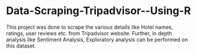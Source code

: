 # Data-Scraping-Tripadvisor--Using-R
This project was done to scrape the various details like Hotel names, ratings, user reviews etc. from Tripadvisor website. Further, in depth analysis like Sentiment Analysis, Exploratory analysis can be performed on this dataset.
